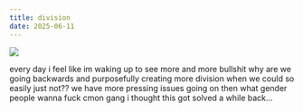 ```yaml
---
title: division
date: 2025-06-11
---
```


![](https://imgur.com/a/7F5iRRq)

every day i feel like im waking up to see more and more bullshit why are we going backwards and purposefully creating more division when we could so easily just not?? we have more pressing issues going on then what gender people wanna fuck cmon gang i thought this got solved a while back...
